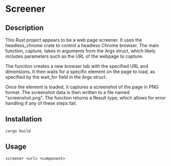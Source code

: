 # Screener

## Description
This Rust project appears to be a web page screener. It uses the headless_chrome crate to control a headless Chrome browser. The main function, capture, takes in arguments from the Args struct, which likely includes parameters such as the URL of the webpage to capture.

The function creates a new browser tab with the specified URL and dimensions. It then waits for a specific element on the page to load, as specified by the wait_for field in the Args struct.

Once the element is loaded, it captures a screenshot of the page in PNG format. The screenshot data is then written to a file named "screenshot.png". The function returns a Result type, which allows for error handling if any of these steps fail.

## Installation
`cargo build`

## Usage
`screener <url> <component>`
